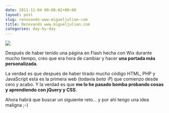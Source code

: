 ```yaml
---
date: 2011-11-04 00:08:02+00:00
layout: post
slug: renovando-www-migueljulian-com
title: Renovando www.migueljulian.com
categories: day-by-day
---
```


[![](http://blog.migueljulian.com/wp-content/uploads/migueljulian_dot_com-800x523.png)](http://blog.migueljulian.com/2011/11/renovando-www-migueljulian-com/migueljulian_dot_com/)

Después de haber tenido una página en Flash hecha con Wix durante mucho tiempo, creo que era hora de cambiar y hacer **una portada más personalizada**.

La verdad es que después de haber tirado mucho código HTML, PHP y JavaScript esta es la primera web (todavía _beta :P_) que comienzo desde cero y acabo. Y la verdad es que **me lo he pasado bomba probando cosas y aprendiendo con jQuery y CSS**.

Ahora habrá que buscar un siguiente reto... y por ahí tengo una idea maligna ;-)
